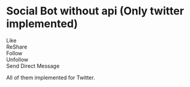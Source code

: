 Social Bot without api (Only twitter implemented)
===============

Like   
ReShare   
Follow   
Unfollow   
Send Direct Message 

All of them implemented for Twitter.


